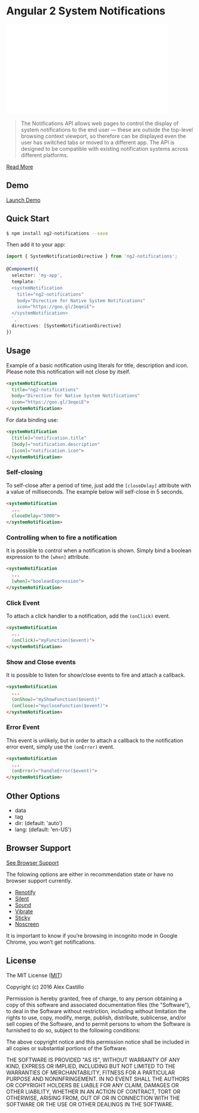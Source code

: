 # Angular 2 System Notifications

[![](./src/public/img/demo.gif)]()

> The Notifications API allows web pages to control the display of system notifications to the end user — these are outside the top-level browsing context viewport, so therefore can be displayed even the user has switched tabs or moved to a different app. The API is designed to be compatible with existing notification systems across different platforms.

[Read More](https://developer.mozilla.org/en-US/docs/Web/API/Notifications_API)

## Demo

[Launch Demo](http://embed.plnkr.co/cHFcMsvL8lGX9Pnm4UVl/)

## Quick Start

```bash
$ npm install ng2-notifications --save
```

Then add it to your app:

``` ts
import { SystemNotificationDirective } from 'ng2-notifications';

@Component({
  selector: 'my-app',
  template: `
  <systemNotification 
    title="ng2-notifications"
    body="Directive for Native System Notifications"
    icon="https://goo.gl/3eqeiE">
  </systemNotification>
  `,
  directives: [SystemNotificationDirective]
})
```

## Usage

Example of a basic notification using literals for title, description and icon.
Please note this notification will not close by itself.

``` html
<systemNotification 
  title="ng2-notifications"
  body="Directive for Native System Notifications"
  icon="https://goo.gl/3eqeiE">
</systemNotification>
```

For data binding use:

``` html
<systemNotification 
  [title]="notification.title"
  [body]="notification.description"
  [icon]="notification.icon">
</systemNotification>
```

### Self-closing

To self-close after a period of time, just add the `[closeDelay]` attribute with a value of milliseconds. The example below will self-close in 5 seconds.

``` html
<systemNotification 
  ...
  closeDelay="5000">
</systemNotification>
```

### Controlling when to fire a notification

It is possible to control when a notification is shown. 
Simply bind a boolean expression to the `[when]` attribute.

``` html
<systemNotification 
  ...
  [when]="booleanExpression">
</systemNotification>
```

### Click Event

To attach a click handler to a notification, add the `(onClick)` event.

``` html
<systemNotification 
  ...
  (onClick)="myFunction($event)">
</systemNotification>
```

### Show and Close events

It is possible to listen for show/close events to fire and attach a callback.

``` html
<systemNotification 
  ...
  (onShow)="myShowFunction($event)"
  (onClose)="mycloseFunction($event)">
</systemNotification>
```

### Error Event

This event is unlikely, but in order to attach a callback to the notification error event, simply use the `(onError)` event.

``` html
<systemNotification 
  ...
  (onError)="handleError($event)">
</systemNotification>
```

## Other Options

* data
* tag
* dir: (default: 'auto')
* lang: (default: 'en-US')

## Browser Support

[See Browser Support](http://caniuse.com/#feat=notifications)

The folowing options are either in recommendation state or have no browser support currently.

* [Renotify](https://developer.mozilla.org/en-US/docs/Web/API/notification/renotify)
* [Silent](https://developer.mozilla.org/en-US/docs/Web/API/notification/silent)
* [Sound](https://developer.mozilla.org/en-US/docs/Web/API/notification/silent)
* [Vibrate](https://developer.mozilla.org/en-US/docs/Web/API/notification/vibrate)
* [Sticky](https://developer.mozilla.org/en-US/docs/Web/API/notification/sticky)
* [Noscreen](https://developer.mozilla.org/en-US/docs/Web/API/notification/noscreen)

It is important to know if you’re browsing in incognito mode in Google Chrome, you won’t get notifications.

## License

The MIT License ([MIT](/LICENSE))

Copyright (c) 2016 Alex Castillo

Permission is hereby granted, free of charge, to any person obtaining a copy
of this software and associated documentation files (the "Software"), to deal
in the Software without restriction, including without limitation the rights
to use, copy, modify, merge, publish, distribute, sublicense, and/or sell
copies of the Software, and to permit persons to whom the Software is
furnished to do so, subject to the following conditions:

The above copyright notice and this permission notice shall be included in
all copies or substantial portions of the Software.

THE SOFTWARE IS PROVIDED "AS IS", WITHOUT WARRANTY OF ANY KIND, EXPRESS OR
IMPLIED, INCLUDING BUT NOT LIMITED TO THE WARRANTIES OF MERCHANTABILITY,
FITNESS FOR A PARTICULAR PURPOSE AND NONINFRINGEMENT. IN NO EVENT SHALL THE
AUTHORS OR COPYRIGHT HOLDERS BE LIABLE FOR ANY CLAIM, DAMAGES OR OTHER
LIABILITY, WHETHER IN AN ACTION OF CONTRACT, TORT OR OTHERWISE, ARISING FROM,
OUT OF OR IN CONNECTION WITH THE SOFTWARE OR THE USE OR OTHER DEALINGS IN
THE SOFTWARE.
